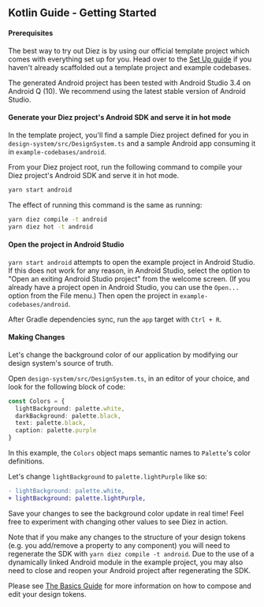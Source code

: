 ## Kotlin Guide - Getting Started

#### Prerequisites

The best way to try out Diez is by using our official template project which comes with everything set up for you. Head over to the [Set Up guide](/getting-started#set-up) if you haven't already scaffolded out a template project and example codebases.

The generated Android project has been tested with Android Studio 3.4 on Android Q (10). We recommend using the latest stable version of Android Studio.

#### Generate your Diez project's Android SDK and serve it in hot mode

In the template project, you'll find a sample Diez project defined for you in `design-system/src/DesignSystem.ts` and a sample Android app consuming it in `example-codebases/android`.

From your Diez project root, run the following command to compile your Diez project's Android SDK and serve it in hot mode.

```bash
yarn start android
```

The effect of running this command is the same as running:
```bash
yarn diez compile -t android
yarn diez hot -t android
```

#### Open the project in Android Studio

`yarn start android` attempts to open the example project in Android Studio. If this does not work for any reason, in Android Studio, select the option to "Open an exiting Android Studio project" from the welcome screen. (If you already have a project open in Android Studio, you can use the `Open...` option from the File menu.) Then open the project in `example-codebases/android`.

After Gradle dependencies sync, run the `app` target with `Ctrl + R`.

#### Making Changes

Let's change the background color of our application by modifying our design system's source of truth.

Open `design-system/src/DesignSystem.ts`, in an editor of your choice, and look for the following block of code:

```typescript
const Colors = {
  lightBackground: palette.white,
  darkBackground: palette.black,
  text: palette.black,
  caption: palette.purple
}
```

In this example, the `Colors` object maps semantic names to `Palette`'s color definitions.

Let's change `lightBackground` to `palette.lightPurple` like so:

```Diff
- lightBackground: palette.white,
+ lightBackground: palette.lightPurple,
```

Save your changes to see the background color update in real time! Feel free to experiment with changing other values to see Diez in action.

Note that if you make any changes to the structure of your design tokens (e.g. you add/remove a property to any component) you will need to regenerate the SDK with `yarn diez compile -t android`. Due to the use of a dynamically linked Android module in the example project, you may also need to close and reopen your Android project after regenerating the SDK.

Please see [The Basics Guide](/getting-started/the-basics) for more information on how to compose and edit your design tokens.
